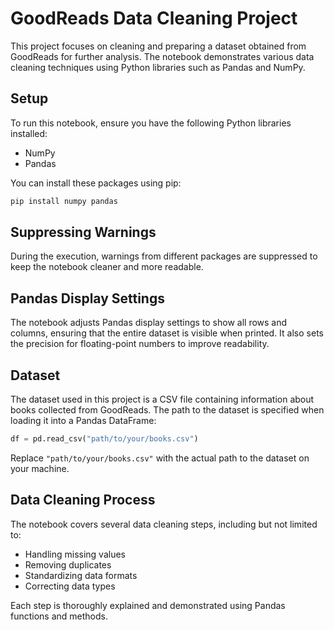 
# GoodReads Data Cleaning Project

This project focuses on cleaning and preparing a dataset obtained from GoodReads for further analysis. The notebook demonstrates various data cleaning techniques using Python libraries such as Pandas and NumPy.

## Setup

To run this notebook, ensure you have the following Python libraries installed:

- NumPy
- Pandas

You can install these packages using pip:

```bash
pip install numpy pandas
```

## Suppressing Warnings

During the execution, warnings from different packages are suppressed to keep the notebook cleaner and more readable.

## Pandas Display Settings

The notebook adjusts Pandas display settings to show all rows and columns, ensuring that the entire dataset is visible when printed. It also sets the precision for floating-point numbers to improve readability.

## Dataset

The dataset used in this project is a CSV file containing information about books collected from GoodReads. The path to the dataset is specified when loading it into a Pandas DataFrame:

```python
df = pd.read_csv("path/to/your/books.csv")
```

Replace `"path/to/your/books.csv"` with the actual path to the dataset on your machine.

## Data Cleaning Process

The notebook covers several data cleaning steps, including but not limited to:

- Handling missing values
- Removing duplicates
- Standardizing data formats
- Correcting data types

Each step is thoroughly explained and demonstrated using Pandas functions and methods.
